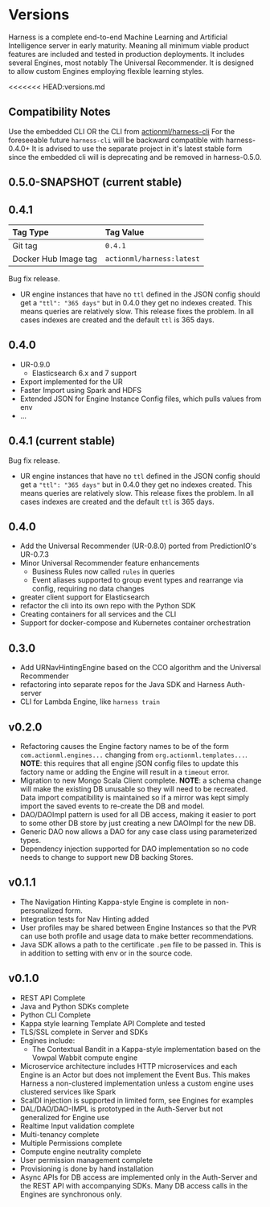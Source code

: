 # Versions

Harness is a complete end-to-end Machine Learning and Artificial Intelligence server in early maturity. Meaning all minimum viable product features are included and tested in production deployments. It includes several Engines, most notably The Universal Recommender. It is designed to allow custom Engines employing flexible learning styles.

<<<<<<< HEAD:versions.md
## Compatibility Notes

Use the embedded CLI OR the CLI from [actionml/harness-cli](https://github.com/actionml/harness-cli) For the foreseeable future `harness-cli` will be backward compatible with harness-0.4.0+ It is advised to use the separate project in it's latest stable form since the embedded cli will is deprecating and be removed in harness-0.5.0.

## 0.5.0-SNAPSHOT (current stable)

## 0.4.1

| Tag Type                 | Tag Value
|:-------------------------|:---------------------------|
| Git tag | `0.4.1` |
| Docker Hub Image tag |`actionml/harness:latest` |

Bug fix release.

 - UR engine instances that have no `ttl` defined in the JSON config should get a `"ttl": "365 days"` but in 0.4.0 they get no indexes created. This means queries are relatively slow. This release fixes the problem. In all cases indexes are created and the default `ttl` is 365 days.
 
## 0.4.0

 - UR-0.9.0
     - Elasticsearch 6.x and 7 support
 - Export implemented for the UR
 - Faster Import using Spark and HDFS
 - Extended JSON for Engine Instance Config files, which pulls values from env
 - ...

## 0.4.1 (current stable)

Bug fix release.

 - UR engine instances that have no `ttl` defined in the JSON config should get a `"ttl": "365 days"` but in 0.4.0 they get no indexes created. This means queries are relatively slow. This release fixes the problem. In all cases indexes are created and the default `ttl` is 365 days.
 
## 0.4.0

- Add the Universal Recommender (UR-0.8.0) ported from PredictionIO's UR-0.7.3
- Minor Universal Recommender feature enhancements
    - Business Rules now called `rules` in queries
    - Event aliases supported to group event types and rearrange via config, requiring no data changes
- greater client support for Elasticsearch 
- refactor the cli into its own repo with the Python SDK
- Creating containers for all services and the CLI
- Support for docker-compose and Kubernetes container orchestration

## 0.3.0

 - Add URNavHintingEngine based on the CCO algorithm and the Universal Recommender
 - refactoring into separate repos for the Java SDK and Harness Auth-server
 - CLI for Lambda Engine, like `harness train`

## v0.2.0

 - Refactoring causes the Engine factory names to be of the form `com.actionml.engines...` changing from `org.actionml.templates...`. **NOTE**: this requires that all engine jSON config files to update this factory name or adding the Engine will result in a `timeout` error.
 - Migration to new Mongo Scala Client complete. **NOTE**: a schema change will make the existing DB unusable so they will need to be recreated. Data import compatibility is maintained so if a mirror was kept simply import the saved events to re-create the DB and model.
 - DAO/DAOImpl pattern is used for all DB access, making it easier to port to some other DB store by just creating a new DAOImpl for the new DB.
 - Generic DAO now allows a DAO for any case class using parameterized types.
 - Dependency injection supported for DAO implementation so no code needs to change to support new DB backing Stores.

## v0.1.1

 - The Navigation Hinting Kappa-style Engine is complete in non-personalized form.
 - Integration tests for Nav Hinting added
 - User profiles may be shared between Engine Instances so that the PVR can use both profile and usage data to make better recommendations.
 - Java SDK allows a path to the certificate `.pem` file to be passed in. This is in addition to setting with env or in the source code.

## v0.1.0

 - REST API Complete
 - Java and Python SDKs complete
 - Python CLI Complete
 - Kappa style learning Template API Complete and tested
 - TLS/SSL complete in Server and SDKs
 - Engines include:
    - The Contextual Bandit in a Kappa-style implementation based on the Vowpal Wabbit compute engine
 - Microservice architecture includes HTTP microservices and each Engine is an Actor but does not implement the Event Bus. This makes Harness a non-clustered implementation unless a custom engine uses clustered services like Spark
 - ScalDI injection is supported in limited form, see Engines for examples
 - DAL/DAO/DAO-IMPL is prototyped in the Auth-Server but not generalized for Engine use
 - Realtime Input validation complete
 - Multi-tenancy complete
 - Multiple Permissions complete
 - Compute engine neutrality complete
 - User permission management complete
 - Provisioning is done by hand installation
 - Async APIs for DB access are implemented only in the Auth-Server and the REST API with accompanying SDKs. Many DB access calls in the Engines are synchronous only. 
